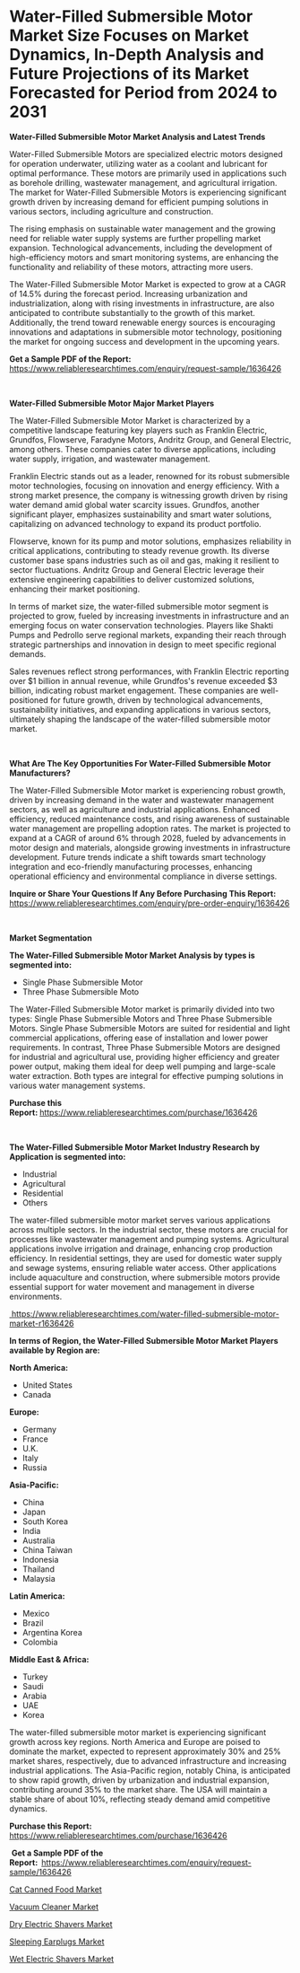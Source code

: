 <p><h1>Water-Filled Submersible Motor Market Size Focuses on Market Dynamics, In-Depth Analysis and Future Projections of its Market Forecasted for Period from 2024 to 2031</h1></p><p><strong>Water-Filled Submersible Motor Market Analysis and Latest Trends</strong></p>
<p><p>Water-Filled Submersible Motors are specialized electric motors designed for operation underwater, utilizing water as a coolant and lubricant for optimal performance. These motors are primarily used in applications such as borehole drilling, wastewater management, and agricultural irrigation. The market for Water-Filled Submersible Motors is experiencing significant growth driven by increasing demand for efficient pumping solutions in various sectors, including agriculture and construction.</p><p>The rising emphasis on sustainable water management and the growing need for reliable water supply systems are further propelling market expansion. Technological advancements, including the development of high-efficiency motors and smart monitoring systems, are enhancing the functionality and reliability of these motors, attracting more users. </p><p>The Water-Filled Submersible Motor Market is expected to grow at a CAGR of 14.5% during the forecast period. Increasing urbanization and industrialization, along with rising investments in infrastructure, are also anticipated to contribute substantially to the growth of this market. Additionally, the trend toward renewable energy sources is encouraging innovations and adaptations in submersible motor technology, positioning the market for ongoing success and development in the upcoming years.</p></p>
<p><strong>Get a Sample PDF of the Report:&nbsp;</strong> <a href="https://www.reliableresearchtimes.com/enquiry/request-sample/1636426">https://www.reliableresearchtimes.com/enquiry/request-sample/1636426</a></p>
<p>&nbsp;</p>
<p><strong>Water-Filled Submersible Motor Major Market Players</strong></p>
<p><p>The Water-Filled Submersible Motor Market is characterized by a competitive landscape featuring key players such as Franklin Electric, Grundfos, Flowserve, Faradyne Motors, Andritz Group, and General Electric, among others. These companies cater to diverse applications, including water supply, irrigation, and wastewater management.</p><p>Franklin Electric stands out as a leader, renowned for its robust submersible motor technologies, focusing on innovation and energy efficiency. With a strong market presence, the company is witnessing growth driven by rising water demand amid global water scarcity issues. Grundfos, another significant player, emphasizes sustainability and smart water solutions, capitalizing on advanced technology to expand its product portfolio.</p><p>Flowserve, known for its pump and motor solutions, emphasizes reliability in critical applications, contributing to steady revenue growth. Its diverse customer base spans industries such as oil and gas, making it resilient to sector fluctuations. Andritz Group and General Electric leverage their extensive engineering capabilities to deliver customized solutions, enhancing their market positioning.</p><p>In terms of market size, the water-filled submersible motor segment is projected to grow, fueled by increasing investments in infrastructure and an emerging focus on water conservation technologies. Players like Shakti Pumps and Pedrollo serve regional markets, expanding their reach through strategic partnerships and innovation in design to meet specific regional demands.</p><p>Sales revenues reflect strong performances, with Franklin Electric reporting over $1 billion in annual revenue, while Grundfos's revenue exceeded $3 billion, indicating robust market engagement. These companies are well-positioned for future growth, driven by technological advancements, sustainability initiatives, and expanding applications in various sectors, ultimately shaping the landscape of the water-filled submersible motor market.</p></p>
<p>&nbsp;</p>
<p><strong>What Are The Key Opportunities For Water-Filled Submersible Motor Manufacturers?</strong></p>
<p><p>The Water-Filled Submersible Motor market is experiencing robust growth, driven by increasing demand in the water and wastewater management sectors, as well as agriculture and industrial applications. Enhanced efficiency, reduced maintenance costs, and rising awareness of sustainable water management are propelling adoption rates. The market is projected to expand at a CAGR of around 6% through 2028, fueled by advancements in motor design and materials, alongside growing investments in infrastructure development. Future trends indicate a shift towards smart technology integration and eco-friendly manufacturing processes, enhancing operational efficiency and environmental compliance in diverse settings.</p></p>
<p><strong>Inquire or Share Your Questions If Any Before Purchasing This Report:</strong> <a href="https://www.reliableresearchtimes.com/enquiry/pre-order-enquiry/1636426">https://www.reliableresearchtimes.com/enquiry/pre-order-enquiry/1636426</a></p>
<p>&nbsp;</p>
<p><strong>Market Segmentation</strong></p>
<p><strong>The Water-Filled Submersible Motor Market Analysis by types is segmented into:</strong></p>
<p><ul><li>Single Phase Submersible Motor</li><li>Three Phase Submersible Moto</li></ul></p>
<p><p>The Water-Filled Submersible Motor market is primarily divided into two types: Single Phase Submersible Motors and Three Phase Submersible Motors. Single Phase Submersible Motors are suited for residential and light commercial applications, offering ease of installation and lower power requirements. In contrast, Three Phase Submersible Motors are designed for industrial and agricultural use, providing higher efficiency and greater power output, making them ideal for deep well pumping and large-scale water extraction. Both types are integral for effective pumping solutions in various water management systems.</p></p>
<p><strong>Purchase this Report:&nbsp;</strong><a href="https://www.reliableresearchtimes.com/purchase/1636426">https://www.reliableresearchtimes.com/purchase/1636426</a></p>
<p>&nbsp;</p>
<p><strong>The Water-Filled Submersible Motor Market Industry Research by Application is segmented into:</strong></p>
<p><ul><li>Industrial</li><li>Agricultural</li><li>Residential</li><li>Others</li></ul></p>
<p><p>The water-filled submersible motor market serves various applications across multiple sectors. In the industrial sector, these motors are crucial for processes like wastewater management and pumping systems. Agricultural applications involve irrigation and drainage, enhancing crop production efficiency. In residential settings, they are used for domestic water supply and sewage systems, ensuring reliable water access. Other applications include aquaculture and construction, where submersible motors provide essential support for water movement and management in diverse environments.</p></p>
<p><a href="https://www.reliableresearchtimes.com/water-filled-submersible-motor-market-r1636426">&nbsp;https://www.reliableresearchtimes.com/water-filled-submersible-motor-market-r1636426</a></p>
<p><strong>In terms of Region, the Water-Filled Submersible Motor Market Players available by Region are:</strong></p>
<p>
    <p> <strong> North America: </strong>
        <ul>
            <li>United States</li>
            <li>Canada</li>
        </ul>
        </p> 
    <p> <strong> Europe: </strong>
        <ul>
            <li>Germany</li>
            <li>France</li>
            <li>U.K.</li>
            <li>Italy</li>
            <li>Russia</li>
        </ul>
        </p> 
    <p> <strong> Asia-Pacific: </strong>
        <ul>
            <li>China</li>
            <li>Japan</li>
            <li>South Korea</li>
            <li>India</li>
            <li>Australia</li>
            <li>China Taiwan</li>
            <li>Indonesia</li>
            <li>Thailand</li>
            <li>Malaysia</li>
        </ul>
        </p> 
    <p> <strong> Latin America: </strong>
        <ul>
            <li>Mexico</li>
            <li>Brazil</li>
            <li>Argentina Korea</li>
            <li>Colombia</li>
        </ul>
        </p> 
    <p> <strong> Middle East & Africa: </strong>
        <ul>
            <li>Turkey</li>
            <li>Saudi</li>
            <li>Arabia</li>
            <li>UAE</li>
            <li>Korea</li>
        </ul>
    </p>
    </p>
<p><p>The water-filled submersible motor market is experiencing significant growth across key regions. North America and Europe are poised to dominate the market, expected to represent approximately 30% and 25% market shares, respectively, due to advanced infrastructure and increasing industrial applications. The Asia-Pacific region, notably China, is anticipated to show rapid growth, driven by urbanization and industrial expansion, contributing around 35% to the market share. The USA will maintain a stable share of about 10%, reflecting steady demand amid competitive dynamics.</p></p>
<p><strong>Purchase this Report: </strong><a href="https://www.reliableresearchtimes.com/purchase/1636426">https://www.reliableresearchtimes.com/purchase/1636426</a></p>
<p>&nbsp;<strong>Get a Sample PDF of the Report:&nbsp;&nbsp;</strong><a href="https://www.reliableresearchtimes.com/enquiry/request-sample/1636426">https://www.reliableresearchtimes.com/enquiry/request-sample/1636426</a></p>
<p><strong></strong></p>
<p><p><a href="https://www.linkedin.com/pulse/market-forecasting-change-global-cat-canned-food-dynamics-wvgxf?trackingId=U16sZBS1RKWIcAzhk1hGRA%3D%3D">Cat Canned Food Market</a></p><p><a href="https://medium.com/@joanacasper70/insights-into-the-vacuum-cleaner-industry-market-financial-status-market-size-and-revenue-93cb8686e364?postPublishedType=repub">Vacuum Cleaner Market</a></p><p><a href="https://issuu.com/reportprime-2/docs/dry-electric-shavers-market-size-20_e5e529241e66fc">Dry Electric Shavers Market</a></p><p><a href="https://www.linkedin.com/pulse/exploring-sleeping-earplugs-market-dynamics-global-trends-0tuze?trackingId=snjQyFfsSMqyixUs9b3REA%3D%3D">Sleeping Earplugs Market</a></p><p><a href="https://issuu.com/reportprime-2/docs/wet-electric-shavers-market-size-20_0219cb87e55fd1">Wet Electric Shavers Market</a></p></p>
